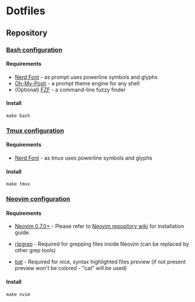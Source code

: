 # Dotfiles

## Repository

### [Bash configuration](bash)

#### Requirements
- [Nerd Font](https://www.nerdfonts.com/) - as prompt uses powerline symbols and glyphs 
- [Oh-My-Posh](https://ohmyposh.dev/) - a prompt theme engine for any shell
- (Optional) [FZF](https://github.com/junegunn/fzf) - a command-line fuzzy finder 

#### Install
```
make bash
```

### [Tmux configuration](tmux)

#### Requirements
- [Nerd Font](https://www.nerdfonts.com/) - as tmux uses powerline symbols and glyphs

#### Install
```
make tmux
```

### [Neovim configuration](nvim)

#### Requirements
- [Neovim 0.7.0+](https://github.com/neovim/neovim) - Please refer to [Neovim repository wiki](https://github.com/neovim/neovim/wiki/Installing-Neovim) for installation guide.

- [ripgrep](https://github.com/BurntSushi/ripgrep) - Required for grepping files inside Neovim (can be replaced by other grep tools)

- [bat](https://github.com/sharkdp/bat) - Required for nice, syntax  highlighted files preview (if not present preview won't be colored - "cat" will be used)

#### Install
```
make nvim
```

